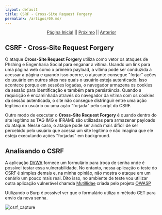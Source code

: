 ```yaml
---
layout: default
title: CSRF - Cross-Site Request Forgery
permalink: /artigos/09.md/
---
```

  
<p align="center">
 <a href="https://carineconstantino.github.io/cybersecurity/">Página Inicial</a>
 || 
 <a href="https://carineconstantino.github.io/cybersecurity/">Próximo</a>  
 || 
 <a href="https://carineconstantino.github.io/cybersecurity/artigos/08.md">Anterior</a>   
</p>

## CSRF - Cross-Site Request Forgery

O ataque **Cross-Site Request Forgery** utiliza como vetor os ataques de Phshing e Engenharia Social para enganar a vítima. Usando um link para uma página web como o primeiro payload, a vítima pode ser conduzida a acessar a página e quando isso ocorre, o atacante consegue "forjar" ações do usuário em outros sites nos quais o usuário esteja autenticado. Isso acontece porque em sessões logadas, o navegador armazena os cookies da sessão para identificação e também para persistência. Quando a requisição é encaminhada através do navegador da vítima com os cookies da sessão autenticada, o site não consegue distringuir entre uma ação legítima do usuário ou uma ação "forjada" pelo script do CSRF. 

Outro modo de executar o **Cross-Site Request Forgery** é quando dentro do site legítimo as TAG IMG e IFRAME são utilizadas para armazenar payloads do ataque. Nesse caso, o ataque pode ser ainda mais difícil de ser percebido pelo usuário que acessa um site legítimo e não imagina que ele esteja executando ações "forjadas" em background. 

## Analisando o CSRF

A aplicação [DVWA](http://www.dvwa.co.uk) fornece um formulário para troca de senha onde é possível testar essa vulnerabilidade. No entanto, nessa aplicação o teste do CSRF é simples demais e, na minha opinião, não mostra o ataque em um cenário um pouco mais real. Dito isso, no ambiente de teste vou utilizar outra aplicação vulnerável chamda [Mutillidae](https://github.com/webpwnized/mutillidae) criada pelo projeto [OWASP](https://owasp.org)

Utilizando o Burp é possível ver que o formulário utiliza o método GET para envio da nova senha. 

![csrf_capture](https://carineconstantino.github.io/cybersecurity/artigos/imagens/csrf_capture.png)



